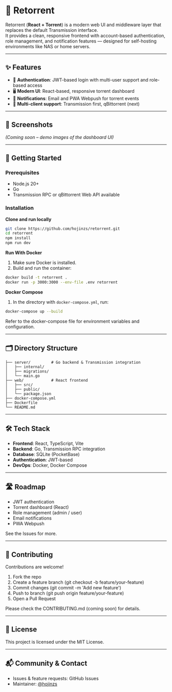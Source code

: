 # 🚛 Retorrent

Retorrent (**React + Torrent**) is a modern web UI and middleware layer that replaces the default Transmission interface.  
It provides a clean, responsive frontend with account-based authentication, role management, and notification features — designed for self-hosting environments like NAS or home servers.

---

## ✨ Features
- 🔑 **Authentication**: JWT-based login with multi-user support and role-based access
- 🖥 **Modern UI**: React-based, responsive torrent dashboard
- 🔔 **Notifications**: Email and PWA Webpush for torrent events
- 🔌 **Multi-client support**: Transmission first, qBittorrent (next)

---

## 📸 Screenshots
*(Coming soon – demo images of the dashboard UI)*

---

## 🚀 Getting Started

### Prerequisites
- Node.js 20+
- Go
- Transmission RPC or qBittorrent Web API available

### Installation

**Clone and run locally**
```bash
git clone https://github.com/hojinzs/retorrent.git
cd retorrent
npm install
npm run dev
```

**Run With Docker**
1. Make sure Docker is installed.
2. Build and run the container:
```bash
docker build -t retorrent .
docker run -p 3000:3000 --env-file .env retorrent
```

**Docker Compose**
1. In the directory with `docker-compose.yml`, run:
```bash
docker-compose up --build
```
Refer to the docker-compose file for environment variables and configuration.

---

## 🗂️ Directory Structure
```
├── server/         # Go backend & Transmission integration
│   ├── internal/
│   ├── migrations/
│   └── main.go
├── web/            # React frontend
│   ├── src/
│   ├── public/
│   └── package.json
├── docker-compose.yml
├── Dockerfile
└── README.md
```

---

## 🛠️ Tech Stack
- **Frontend**: React, TypeScript, Vite
- **Backend**: Go, Transmission RPC integration
- **Database**: SQLite (PocketBase)
- **Authentication**: JWT-based
- **DevOps**: Docker, Docker Compose

---

## 🛣 Roadmap

- JWT authentication
- Torrent dashboard (React)
- Role management (admin / user)
- Email notifications
- PWA Webpush

See the Issues for more.

---

## 🤝 Contributing
Contributions are welcome!

1.	Fork the repo
2.	Create a feature branch (git checkout -b feature/your-feature)
3.	Commit changes (git commit -m 'Add new feature')
4.	Push to branch (git push origin feature/your-feature)
5.	Open a Pull Request

Please check the CONTRIBUTING.md (coming soon) for details.

---

## 📜 License

This project is licensed under the MIT License.

---

## 📬 Community & Contact

- Issues & feature requests: GitHub Issues
- Maintainer: [@hojinzs](https://github.com/hojinzs)
